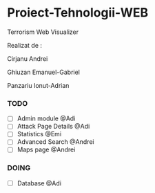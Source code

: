 # Proiect-Tehnologii-WEB
Terrorism Web Visualizer
  
Realizat de :

  Cirjanu Andrei
  
  Ghiuzan Emanuel-Gabriel
  
  Panzariu Ionut-Adrian
  
  
### TODO
- [ ] Admin module @Adi
- [ ] Attack Page Details @Adi
- [ ] Statistics @Emi
- [ ] Advanced Search @Andrei
- [ ] Maps page @Andrei

### DOING
- [ ] Database @Adi
